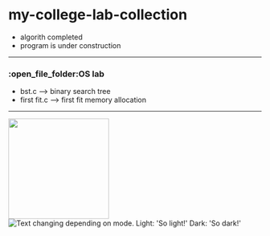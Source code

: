 # my-college-lab-collection

+ algorith completed <br>
+ program is under construction
<hr>
<h3>:open_file_folder:OS lab </h3>

- bst.c --> binary search tree
- first fit.c --> first fit memory allocation

<hr>
<img src="https://github.com/Binil-V-B/my-college-lab-collection/blob/main/logo.png" width="200" height="200">

<picture>
  <source media="(prefers-color-scheme: light)" srcset="https://github.com/Binil-V-B/my-college-lab-collection/blob/main/logo.png">
  <img alt="Text changing depending on mode. Light: 'So light!' Dark: 'So dark!'" src=".https://github.com/Binil-V-B/my-college-lab-collection/blob/main/logo_d.png">
</picture>